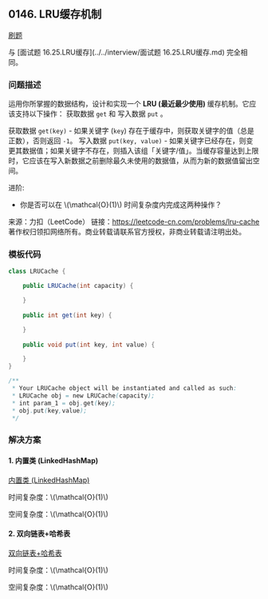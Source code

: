 <script src="https://cdn.bootcss.com/mathjax/2.7.7/MathJax.js?config=TeX-AMS-MML_HTMLorMML"></script>

## 0146. LRU缓存机制

[刷题](qu0146/solu/Solution.java)

与 [面试题 16.25.LRU缓存](../../interview/面试题 16.25.LRU缓存.md) 完全相同。

### 问题描述

运用你所掌握的数据结构，设计和实现一个  **LRU (最近最少使用)** 缓存机制。它应该支持以下操作： 获取数据 `get` 和 写入数据 `put` 。

获取数据 `get(key)` - 如果关键字 (`key`) 存在于缓存中，则获取关键字的值（总是正数），否则返回 `-1`。
写入数据 `put(key, value)` - 如果关键字已经存在，则变更其数据值；如果关键字不存在，则插入该组「关键字/值」。当缓存容量达到上限时，它应该在写入新数据之前删除最久未使用的数据值，从而为新的数据值留出空间。

进阶:

* 你是否可以在 \\(\mathcal{O}(1)\\) 时间复杂度内完成这两种操作？

来源：力扣（LeetCode）
链接：https://leetcode-cn.com/problems/lru-cache
著作权归领扣网络所有。商业转载请联系官方授权，非商业转载请注明出处。

### 模板代码

``` java
class LRUCache {

    public LRUCache(int capacity) {

    }
    
    public int get(int key) {

    }
    
    public void put(int key, int value) {

    }
}

/**
 * Your LRUCache object will be instantiated and called as such:
 * LRUCache obj = new LRUCache(capacity);
 * int param_1 = obj.get(key);
 * obj.put(key,value);
 */
```

### 解决方案

#### 1. 内置类 (LinkedHashMap)

[内置类 (LinkedHashMap)](qu0146/solu1/Solution.java)

时间复杂度：\\(\mathcal{O}(1)\\)

空间复杂度：\\(\mathcal{O}(1)\\)

#### 2. 双向链表+哈希表

[双向链表+哈希表](qu0146/solu2/Solution.java)

时间复杂度：\\(\mathcal{O}(1)\\)

空间复杂度：\\(\mathcal{O}(1)\\)


